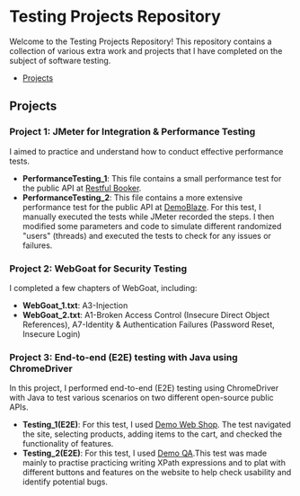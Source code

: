 # Testing Projects Repository

Welcome to the Testing Projects Repository! This repository contains a collection of various extra work and projects that I have completed on the subject of software testing.

- [Projects](#projects)

## Projects

### Project 1: JMeter for Integration & Performance Testing

I aimed to practice and understand how to conduct effective performance tests.

  - **PerformanceTesting_1**: This file contains a small performance test for the public API at [Restful Booker](https://restful-booker.herokuapp.com/apidoc/index.html).
  - **PerformanceTesting_2**: This file contains a more extensive performance test for the public API at [DemoBlaze](https://www.demoblaze.com/). For this test, I manually executed the tests while JMeter recorded the steps. I then modified some parameters and code to simulate different randomized "users" (threads) and executed the tests to check for any issues or failures.

### Project 2: WebGoat for Security Testing

I completed a few chapters of WebGoat, including:

  - **WebGoat_1.txt**: A3-Injection
  - **WebGoat_2.txt**: A1-Broken Access Control (Insecure Direct Object References), A7-Identity & Authentication Failures (Password Reset, Insecure Login)

### Project 3: End-to-end (E2E) testing with Java using ChromeDriver
In this project, I performed end-to-end (E2E) testing using ChromeDriver with Java to test various scenarios on two different open-source public APIs.

  - **Testing_1(E2E)**: For this test, I used [Demo Web Shop](https://demowebshop.tricentis.com/). The test navigated the site, selecting products, adding items to the cart, and checked the functionality of features.
  - **Testing_2(E2E)**: For this test, I used [Demo QA](https://demoqa.com/).This test was made mainly to practise practicing writing XPath expressions and to plat with different buttons and features on the website to help check usability and identify potential bugs.

